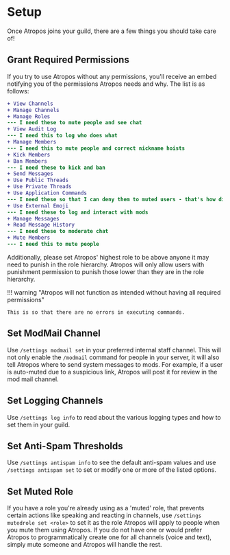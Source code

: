 # Setup

Once Atropos joins your guild, there are a few things you should take care of!

## Grant Required Permissions

If you try to use Atropos without any permissions, you'll receive an embed 
notifying you of the permissions Atropos needs and why. The list is as follows: 

 ```diff
+ View Channels
+ Manage Channels
+ Manage Roles
--- I need these to mute people and see chat
+ View Audit Log
--- I need this to log who does what
+ Manage Members
--- I need this to mute people and correct nickname hoists
+ Kick Members
+ Ban Members
--- I need these to kick and ban
+ Send Messages
+ Use Public Threads
+ Use Private Threads
+ Use Application Commands
--- I need these so that I can deny them to muted users - that's how discord's permission system works.
+ Use External Emoji
--- I need these to log and interact with mods
+ Manage Messages
+ Read Message History
--- I need these to moderate chat
+ Mute Members
--- I need this to mute people
```

Additionally, please set Atropos' highest role to be above anyone it may need to 
punish in the role hierarchy. Atropos will only allow users with punishment 
permission to punish those lower than they are in the role hierarchy.

!!! warning "Atropos will not function as intended without having all required permissions"

    This is so that there are no errors in executing commands.

## Set ModMail Channel

Use `/settings modmail set` in your preferred internal staff channel. 
This will not only enable the `/modmail` command for people in your server, 
it will also tell Atropos where to send system messages to mods. For example, if a 
user is auto-muted due to a suspicious link, Atropos will post it for review in 
the mod mail channel.

## Set Logging Channels

Use `/settings log info` to read about the various logging types and how to 
set them in your guild.  

## Set Anti-Spam Thresholds

Use `/settings antispam info` to see the default anti-spam values and use 
`/settings antispam set` to set or modify one or more of the listed options.

## Set Muted Role

If you have a role you're already using as a 'muted' role, that prevents 
certain actions like speaking and reacting in channels, use `/settings 
mutedrole set <role>` to set it as the role Atropos will apply to people when you 
mute them using Atropos. If you do not have one or would prefer Atropos to 
programmatically create one for all channels (voice and text), simply mute 
someone and Atropos will handle the rest.